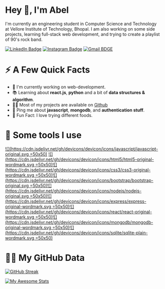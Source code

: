 # Hey 👋, I'm Abel

I'm currently an engineering student in Computer Science and Technology at Vellore Institute of Technology, Bhopal. I am also working on some side projects, learning full-stack web development, and trying to create a playlist of 90's rock band.

[![LinkedIn Badge](https://img.shields.io/badge/LinkedIn-0077B5?style=for-the-badge&logo=linkedin&logoColor=white)](https://www.linkedin.com/in/abelparayil/) [![Instagram Badge](https://img.shields.io/badge/Instagram-E4405F?style=for-the-badge&logo=instagram&logoColor=white)](https://www.instagram.com/abelparayil) [![Gmail BDGE](https://img.shields.io/badge/Gmail-D14836?style=for-the-badge&logo=gmail&logoColor=white)](https://mail.google.com/mail/?view=cm&fs=1&to=abelparayilabraham@gmail.com)


# ⚡ A Few Quick Facts

- 🧐 I'm currently working on web-development.
- 📚 Learning about **react.js**, **python** and a bit of **data structures & algorithm**.
- 👨‍💻 Most of my projects are available on [Github](https://www.github.com/abelparayil)
- 💬 Ping me about **javascript**, **mongodb**, and **authentication stuff**.
- 🍕 Fun Fact: I love trying different foods.


# 🚀 Some tools I use

[![](https://cdn.jsdelivr.net/gh/devicons/devicon/icons/javascript/javascript-original.svg =50x50)](https://cdn.jsdelivr.net/gh/devicons/devicon/icons/javascript/javascript-original.svg) [![](https://cdn.jsdelivr.net/gh/devicons/devicon/icons/html5/html5-original-wordmark.svg =50x50)](https://cdn.jsdelivr.net/gh/devicons/devicon/icons/html5/html5-original-wordmark.svg)[![](https://cdn.jsdelivr.net/gh/devicons/devicon/icons/css3/css3-original-wordmark.svg =50x50)](https://cdn.jsdelivr.net/gh/devicons/devicon/icons/css3/css3-original-wordmark.svg)[![](https://cdn.jsdelivr.net/gh/devicons/devicon/icons/bootstrap/bootstrap-original.svg =50x50)](https://cdn.jsdelivr.net/gh/devicons/devicon/icons/bootstrap/bootstrap-original.svg)[![](https://cdn.jsdelivr.net/gh/devicons/devicon/icons/nodejs/nodejs-original.svg =50x50)](https://cdn.jsdelivr.net/gh/devicons/devicon/icons/nodejs/nodejs-original.svg)[![](https://cdn.jsdelivr.net/gh/devicons/devicon/icons/express/express-original-wordmark.svg =50x50)](https://cdn.jsdelivr.net/gh/devicons/devicon/icons/express/express-original-wordmark.svg)[![](https://cdn.jsdelivr.net/gh/devicons/devicon/icons/react/react-original-wordmark.svg =50x50)](https://cdn.jsdelivr.net/gh/devicons/devicon/icons/react/react-original-wordmark.svg)[![](https://cdn.jsdelivr.net/gh/devicons/devicon/icons/mongodb/mongodb-original-wordmark.svg =50x50)](https://cdn.jsdelivr.net/gh/devicons/devicon/icons/mongodb/mongodb-original-wordmark.svg)[![](https://cdn.jsdelivr.net/gh/devicons/devicon/icons/sqlite/sqlite-plain-wordmark.svg =50x50)](https://cdn.jsdelivr.net/gh/devicons/devicon/icons/sqlite/sqlite-plain-wordmark.svg)




# 🦸‍♂️ My GitHub Data
[![GitHub Streak](https://github-readme-streak-stats.herokuapp.com/?user=abelparayil&theme=default)](https://git.io/streak-stats)

[![My Awesome Stats](https://awesome-github-stats.azurewebsites.net/user-stats/abelparayil)](https://git.io/awesome-stats-card)



